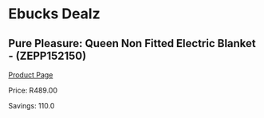 
# Ebucks Dealz
## Pure Pleasure: Queen Non Fitted Electric Blanket - (ZEPP152150)
[Product Page](https://www.ebucks.com/web/shop/productSelected.do?prodId=319796910&catId=1157551316)

Price: R489.00

Savings: 110.0


	